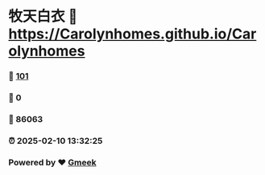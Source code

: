 # 牧天白衣 :link: https://Carolynhomes.github.io/Carolynhomes 
### :page_facing_up: [101](https://Carolynhomes.github.io/Carolynhomes/tag.html) 
### :speech_balloon: 0 
### :hibiscus: 86063 
### :alarm_clock: 2025-02-10 13:32:25 
### Powered by :heart: [Gmeek](https://github.com/Meekdai/Gmeek)
